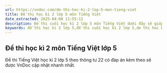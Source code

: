 ```yaml
---
url: https://vndoc.com/de-thi-hoc-ki-2-lop-5-mon-tieng-viet
title: Đề thi học kì 2 lớp 5 môn Tiếng Việt
date_extracted: 2025-04-08 11:55:12
description: Đề thi cuối học kì 2 lớp 5 môn Tiếng Việt dưới đây sẽ giúp các em luyện tập lại các kiến thức đã học môn Tiếng Việt 5 để chuẩn bị cho kì thi cuối năm.
keywords: đề thi học kì 2 lớp 5,đề thi cuối học kì 2 lớp 5,de thi hoc ki 2 lop 5,đề thi học kì 2 lớp 5 môn Tiếng Việt,Đề thi học kì 2 môn Tiếng Việt lớp 5,đề thi cuối học kì 2 lớp 5 môn Tiếng Việt
---
```


## **Đề thi học kì 2 môn Tiếng Việt lớp 5**
Đề thi Tiếng Việt học kì 2 lớp 5 theo thông tư 22 có đáp án kèm theo sẽ được VnDoc cập nhật nhanh nhất.
